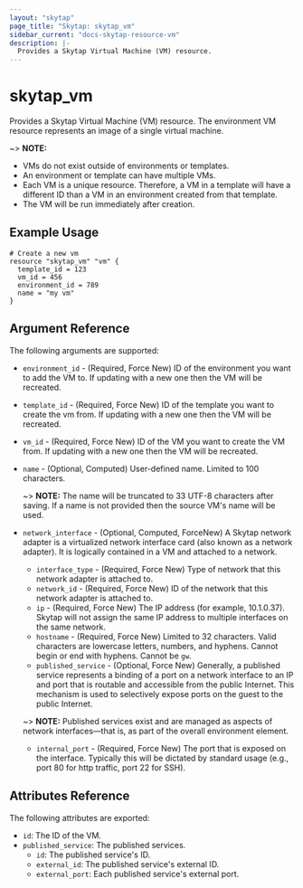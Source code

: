 ```yaml
---
layout: "skytap"
page_title: "Skytap: skytap_vm"
sidebar_current: "docs-skytap-resource-vm"
description: |-
  Provides a Skytap Virtual Machine (VM) resource.
---
```


# skytap\_vm

Provides a Skytap Virtual Machine (VM) resource. The environment VM resource represents an image of a single virtual machine.

~> **NOTE:**
* VMs do not exist outside of environments or templates.
* An environment or template can have multiple VMs.
* Each VM is a unique resource. Therefore, a VM in a template will have a different ID than a VM in an environment created from that template.
* The VM will be run immediately after creation.

## Example Usage


```hcl
# Create a new vm
resource "skytap_vm" "vm" {
  template_id = 123
  vm_id = 456
  environment_id = 789
  name = "my vm"
}
```

## Argument Reference

The following arguments are supported:

* `environment_id` - (Required, Force New) ID of the environment you want to add the VM to. If updating with a new one then the VM will be recreated.
* `template_id` - (Required, Force New) ID of the template you want to create the vm from. If updating with a new one then the VM will be recreated.
* `vm_id` - (Required, Force New) ID of the VM you want to create the VM from. If updating with a new one then the VM will be recreated.
* `name` - (Optional, Computed) User-defined name. Limited to 100 characters.

  ~> **NOTE:** The name will be truncated to 33 UTF-8 characters after saving. If a name is not provided then the source VM's name will be used.

* `network_interface` - (Optional, Computed, ForceNew) A Skytap network adapter is a virtualized network interface card (also known as a network adapter). It is logically contained in a VM and attached to a network.
  * `interface_type` - (Required, Force New) Type of network that this network adapter is attached to.
  * `network_id` - (Required, Force New) ID of the network that this network adapter is attached to.
  *	`ip` - (Required, Force New) The IP address (for example, 10.1.0.37). Skytap will not assign the same IP address to multiple interfaces on the same network.
  * `hostname` - (Required, Force New) Limited to 32 characters. Valid characters are lowercase letters, numbers, and hyphens. Cannot begin or end with hyphens. Cannot be `gw`.
  * `published_service` - (Optional, Force New) Generally, a published service represents a binding of a port on a network interface to an IP and port that is routable and accessible from the public Internet. This mechanism is used to selectively expose ports on the guest to the public Internet.

  ~> **NOTE:** Published services exist and are managed as aspects of network interfaces—that is, as part of the overall environment element.

    * `internal_port` - (Required, Force New) The port that is exposed on the interface. Typically this will be dictated by standard usage (e.g., port 80 for http traffic, port 22 for SSH).

## Attributes Reference

The following attributes are exported:

* `id`: The ID of the VM.
* `published_service`: The published services.
  * `id`: The published service's ID.
  * `external_id`: The published service's external ID.
  * `external_port`: Each published service's external port.
